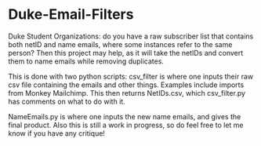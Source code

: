 # Duke-Email-Filters
Duke Student Organizations: do you have a raw subscriber list
that contains both netID and name emails, where some instances refer to the same person? Then this project may help, as it will 
take the netIDs and convert them to name emails while removing duplicates.

This is done with two python scripts: csv_filter is where one inputs their raw 
csv file containing the emails and other things. Examples include
imports from Monkey Mailchimp. This then returns NetIDs.csv,
which csv_filter.py has comments on what to do with it.

NameEmails.py is where one inputs the new name emails, and gives the final product.
Also this is still a work in progress, so do feel free to let me know if you have any critique!
